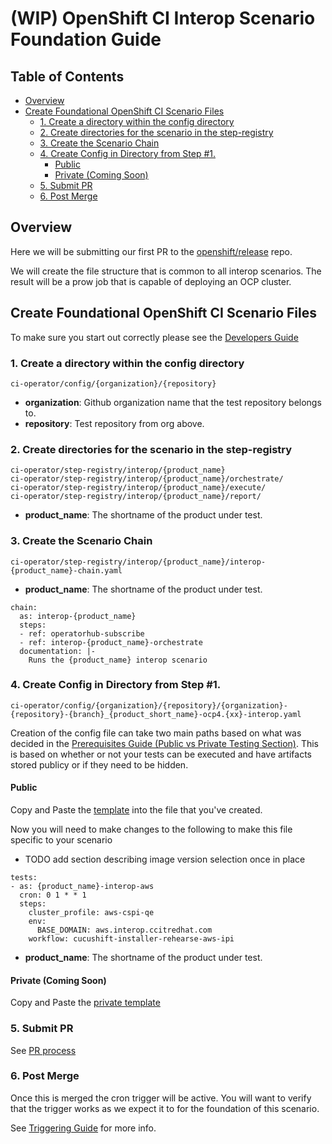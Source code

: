 # (WIP) OpenShift CI Interop Scenario Foundation Guide<!-- omit from toc -->

## Table of Contents<!-- omit from toc -->
- [Overview](#overview)
- [Create Foundational OpenShift CI Scenario Files](#create-foundational-openshift-ci-scenario-files)
  - [1. Create a directory within the config directory](#1-create-a-directory-within-the-config-directory)
  - [2. Create directories for the scenario in the step-registry](#2-create-directories-for-the-scenario-in-the-step-registry)
  - [3. Create the Scenario Chain](#3-create-the-scenario-chain)
  - [4. Create Config in Directory from Step #1.](#4-create-config-in-directory-from-step-1)
    - [Public](#public)
    - [Private (Coming Soon)](#private-coming-soon)
  - [5. Submit PR](#5-submit-pr)
  - [6. Post Merge](#6-post-merge)

## Overview
Here we will be submitting our first PR to the [openshift/release](https://github.com/openshift/release) repo.

We will create the file structure that is common to all interop scenarios.
The result will be a prow job that is capable of deploying an OCP cluster.
## Create Foundational OpenShift CI Scenario Files
To make sure you start out correctly please see the [Developers Guide](DEVELOPERS_GUIDE.md)
### 1. Create a directory within the config directory
    ci-operator/config/{organization}/{repository}
- **organization**: Github organization name that the test repository belongs to.
- **repository**: Test repository from org above.
### 2. Create directories for the scenario in the step-registry
    ci-operator/step-registry/interop/{product_name}
    ci-operator/step-registry/interop/{product_name}/orchestrate/
    ci-operator/step-registry/interop/{product_name}/execute/
    ci-operator/step-registry/interop/{product_name}/report/
- **product_name**: The shortname of the product under test.

### 3. Create the Scenario Chain
    ci-operator/step-registry/interop/{product_name}/interop-{product_name}-chain.yaml
- **product_name**: The shortname of the product under test.
```
chain:
  as: interop-{product_name}
  steps:
  - ref: operatorhub-subscribe
  - ref: interop-{product_name}-orchestrate
  documentation: |-
    Runs the {product_name} interop scenario
```

### 4. Create Config in Directory from Step #1.
    ci-operator/config/{organization}/{repository}/{organization}-{repository}-{branch}_{product_short_name}-ocp4.{xx}-interop.yaml

Creation of the config file can take two main paths based on what was decided in the [Prerequisites Guide (Public vs Private Testing Section)](Prerequisites_Guide.md#public-vs-private-testing). This is based on whether or not your tests can be executed and have artifacts stored publicy or if they need to be hidden.

#### Public
Copy and Paste the [template](https://github.com/openshift/release/blob/master/ci-operator/config/rhpit/interop-tests/rhpit-interop-tests-master__installer-rehearse-4.12.yaml) into the file that you've created.

Now you will need to make changes to the following to make this file specific to your scenario

- TODO add section describing image version selection once in place
```
tests:
- as: {product_name}-interop-aws
  cron: 0 1 * * 1
  steps:
    cluster_profile: aws-cspi-qe
    env:
      BASE_DOMAIN: aws.interop.ccitredhat.com
    workflow: cucushift-installer-rehearse-aws-ipi
```
- **product_name**: The shortname of the product under test.

#### Private (Coming Soon)
Copy and Paste the [private template]()

### 5. Submit PR
See [PR process](DEVELOPERS_GUIDE.md#pr-process)

### 6. Post Merge
Once this is merged the cron trigger will be active. You will want to verify that the trigger works as we expect it to for the foundation of this scenario.

See [Triggering Guide](TRIGGERING_GUIDE.md) for more info.